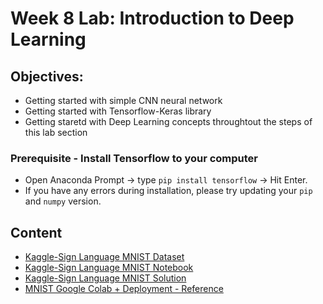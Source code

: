 # Week 8 Lab: Introduction to Deep Learning

## Objectives:

* Getting started with simple CNN neural network
* Getting started with Tensorflow-Keras library
* Getting staretd with Deep Learning concepts throughtout the steps of this lab section

### Prerequisite - Install Tensorflow to your computer
* Open Anaconda Prompt -> type `pip install tensorflow` -> Hit Enter.
* If you have any errors during installation, please try updating your `pip` and `numpy` version.

## Content
* [Kaggle-Sign Language MNIST Dataset](https://www.kaggle.com/datamunge/sign-language-mnist/downloads/sign-language-mnist.zip/1)
* [Kaggle-Sign Language MNIST Notebook](https://drive.google.com/file/d/1hsgCw5B-9jOUkUDL6UGLU_k8glle-Cjq/view?usp=sharing)
* [Kaggle-Sign Language MNIST Solution](https://drive.google.com/file/d/1pBuU_ISY2E-Xp-z1e_zp77TQ3ofpqFb5/view?usp=sharing)
* [MNIST Google Colab + Deployment - Reference](https://colab.research.google.com/drive/1MOwMxMIdovTimVLI3EOhNXhTDmu2cyLU)
